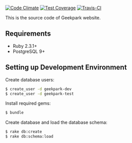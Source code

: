 [![Code Climate](https://codeclimate.com/github/GeekPark/geekpark/badges/gpa.svg)](https://codeclimate.com/github/GeekPark/geekpark)
[![Test Coverage](https://codeclimate.com/github/GeekPark/geekpark/badges/coverage.svg)](https://codeclimate.com/github/GeekPark/geekpark/coverage)
[![Travis-CI](https://travis-ci.org/GeekPark/geekpark.svg)](https://travis-ci.org/GeekPark/geekpark)

This is the source code of Geekpark website.

## Requirements

- Ruby 2.3.1+
- PostgreSQL 9+


## Setting up Development Environment

Create database users:

```bash
$ create_user -d geekpark-dev
$ create_user -d geekpark-test
```

Install required gems:

```bash
$ bundle
```

Create database and load the database schema:

```bash
$ rake db:create
$ rake db:schema:load
```


